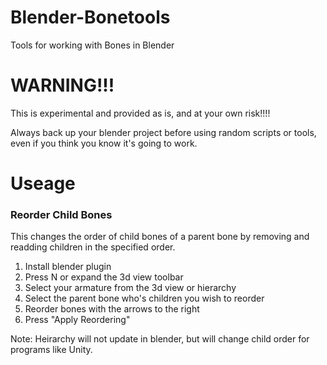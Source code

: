 # Blender-Bonetools
Tools for working with Bones in Blender



# WARNING!!!
This is experimental and provided as is, and at your own risk!!!!

Always back up your blender project before using random scripts or tools, even if you think you know it's going to work.

# Useage
### Reorder Child Bones

This changes the order of child bones of a parent bone by removing and readding children in the specified order.

1. Install blender plugin
2. Press N or expand the 3d view toolbar
3. Select your armature from the 3d view or hierarchy
4. Select the parent bone who's children you wish to reorder
5. Reorder bones with the arrows to the right
6. Press "Apply Reordering"

Note: Heirarchy will not update in blender, but will change child order for programs like Unity.